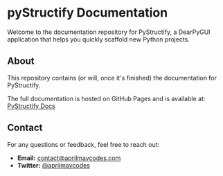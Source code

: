 # pyStructify Documentation

Welcome to the documentation repository for PyStructify, a DearPyGUI application that helps you quickly scaffold new Python projects.

## About

This repository contains (or will, once it's finished) the documentation for PyStructify.

The full documentation is hosted on GitHub Pages and is available at: [PyStructify Docs](https://aprilmaycodes.github.io/pystructify-docs/)

## Contact

For any questions or feedback, feel free to reach out:

- **Email:** [contact@aprilmaycodes.com](mailto:contact@aprilmaycodes.com)
- **Twitter:** [@aprilmaycodes](https://twitter.com/aprilmaycodes)
